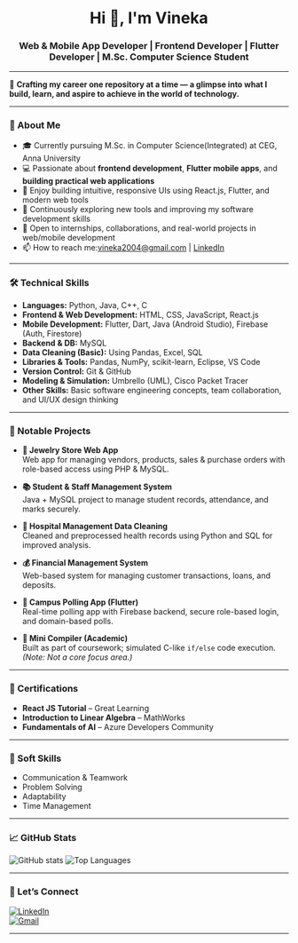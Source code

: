 <h1 align="center">Hi 👋, I'm Vineka</h1>
<h3 align="center">Web & Mobile App Developer | Frontend Developer | Flutter Developer | M.Sc. Computer Science Student</h3>


---

🚀 **Crafting my career one repository at a time — a glimpse into what I build, learn, and aspire to achieve in the world of technology.**

---

### 🧠 About Me

- 🎓 Currently pursuing M.Sc. in Computer Science(Integrated) at CEG, Anna University
- 💻 Passionate about **frontend development**, **Flutter mobile apps**, and **building practical web applications**  
- 📱 Enjoy building intuitive, responsive UIs using React.js, Flutter, and modern web tools  
- 🌱 Continuously exploring new tools and improving my software development skills  
- 🤝 Open to internships, collaborations, and real-world projects in web/mobile development  
- 📫 How to reach me:vineka2004@gmail.com | [LinkedIn](https://www.linkedin.com/in/vineka-s-218009324/)

---

### 🛠️ Technical Skills

- **Languages:** Python, Java, C++, C  
- **Frontend & Web Development:** HTML, CSS, JavaScript, React.js  
- **Mobile Development:** Flutter, Dart, Java (Android Studio), Firebase (Auth, Firestore)  
- **Backend & DB:** MySQL  
- **Data Cleaning (Basic):** Using Pandas, Excel, SQL  
- **Libraries & Tools:** Pandas, NumPy, scikit-learn, Eclipse, VS Code  
- **Version Control:** Git & GitHub  
- **Modeling & Simulation:** Umbrello (UML), Cisco Packet Tracer  
- **Other Skills:** Basic software engineering concepts, team collaboration, and UI/UX design thinking  

---

### 🌟 Notable Projects

- **💎 Jewelry Store Web App**  
  Web app for managing vendors, products, sales & purchase orders with role-based access using PHP & MySQL.

- **📚 Student & Staff Management System**  
  Java + MySQL project to manage student records, attendance, and marks securely.

- **🏥 Hospital Management Data Cleaning**  
  Cleaned and preprocessed health records using Python and SQL for improved analysis.

- **💰 Financial Management System**  
  Web-based system for managing customer transactions, loans, and deposits.

- **📱 Campus Polling App (Flutter)**  
  Real-time polling app with Firebase backend, secure role-based login, and domain-based polls.

- **🧪 Mini Compiler (Academic)**  
  Built as part of coursework; simulated C-like `if/else` code execution. *(Note: Not a core focus area.)*

---

### 📜 Certifications

- **React JS Tutorial** – Great Learning  
- **Introduction to Linear Algebra** – MathWorks  
- **Fundamentals of AI** – Azure Developers Community  

---

### 💬 Soft Skills

- Communication & Teamwork  
- Problem Solving  
- Adaptability  
- Time Management

---

### 📈 GitHub Stats

![GitHub stats](https://github-readme-stats.vercel.app/api?username=vineka2004&show_icons=true&theme=radical)
![Top Languages](https://github-readme-stats.vercel.app/api/top-langs/?username=vineka2004&layout=compact&theme=radical)

---

### 📍 Let’s Connect

[![LinkedIn](https://img.shields.io/badge/LinkedIn-blue?style=for-the-badge&logo=linkedin)](https://www.linkedin.com/in/vineka-s-218009324/)  
[![Gmail](https://img.shields.io/badge/Gmail-D14836?style=for-the-badge&logo=gmail&logoColor=white)](vineka2004@gmail.com)

---
